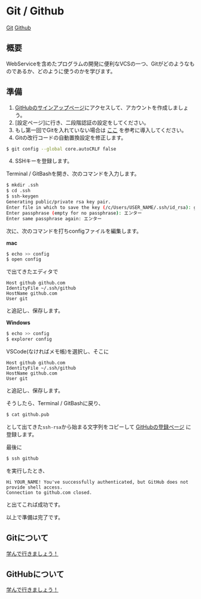 # Git / Github
[Git](./git.md) 
[Github](github.md)
## 概要
WebServiceを含めたプログラムの開発に便利なVCSの一つ、Gitがどのようなものであるか、どのように使うのかを学びます。

## 準備

1. [GitHubのサインアップページ](https://github.com/join)にアクセスして、アカウントを作成しましょう。
2. [設定ページ]に行き、二段階認証の設定をしてください。
3. もし第一回でGitを入れていない場合は
[ここ](../1st/readme.md/#gitの導入)
を参考に導入してください。
4. Gitの改行コードの自動置換設定を修正します。

```sh
$ git config --global core.autoCRLF false
```

4. SSHキーを登録します。

Terminal / GitBashを開き、次のコマンドを入力します。

```sh
$ mkdir .ssh
$ cd .ssh
$ ssh-keygen
Generating public/private rsa key pair.
Enter file in which to save the key (/c/Users/USER_NAME/.ssh/id_rsa): github
Enter passphrase (empty for no passphrase): エンター
Enter same passphrase again: エンター
```

次に、次のコマンドを打ちconfigファイルを編集します。

**mac**

```sh
$ echo >> config
$ open config
```
で出てきたエディタで

```
Host github github.com
IdentityFile ~/.ssh/github
HostName github.com
User git
```

と追記し、保存します。

**Windows**

```sh
$ echo >> config
$ explorer config
```

VSCode(なければメモ帳)を選択し、そこに

```
Host github github.com
IdentityFile ~/.ssh/github
HostName github.com
User git
```

と追記し、保存します。


そうしたら、Terminal / GitBashに戻り、

```sh
$ cat github.pub
```

として出てきた`ssh-rsa`から始まる文字列をコピーして
[GitHubの登録ページ](https://github.com/settings/ssh/new)
に登録します。

最後に

```sh
$ ssh github
```
を実行したとき、

```
Hi YOUR_NAME! You've successfully authenticated, but GitHub does not provide shell access.
Connection to github.com closed.
```

と出てこれば成功です。

以上で準備は完了です。

## Gitについて

[学んで行きましょう！](./git.md)

## GitHubについて

[学んで行きましょう！](./github.md)